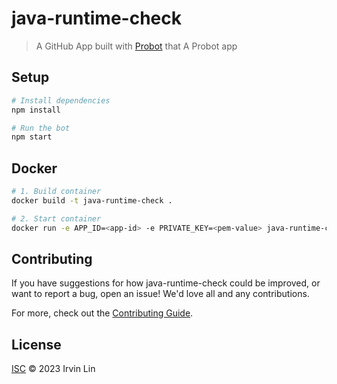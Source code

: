 # java-runtime-check

> A GitHub App built with [Probot](https://github.com/probot/probot) that A Probot app

## Setup

```sh
# Install dependencies
npm install

# Run the bot
npm start
```

## Docker

```sh
# 1. Build container
docker build -t java-runtime-check .

# 2. Start container
docker run -e APP_ID=<app-id> -e PRIVATE_KEY=<pem-value> java-runtime-check
```

## Contributing

If you have suggestions for how java-runtime-check could be improved, or want to report a bug, open an issue! We'd love all and any contributions.

For more, check out the [Contributing Guide](CONTRIBUTING.md).

## License

[ISC](LICENSE) © 2023 Irvin Lin

